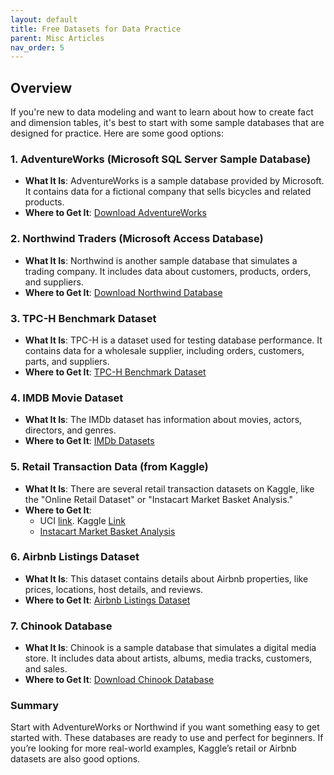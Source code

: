 ```yaml
---
layout: default
title: Free Datasets for Data Practice
parent: Misc Articles
nav_order: 5
---
```



## Overview

If you're new to data modeling and want to learn about how to create fact and dimension tables, it's best to start with some sample databases that are designed for practice. Here are some good options:

### 1. **AdventureWorks (Microsoft SQL Server Sample Database)**
   - **What It Is**: AdventureWorks is a sample database provided by Microsoft. It contains data for a fictional company that sells bicycles and related products.
   - **Where to Get It**: [Download AdventureWorks](https://github.com/microsoft/sql-server-samples/releases/tag/adventureworks)

### 2. **Northwind Traders (Microsoft Access Database)**
   - **What It Is**: Northwind is another sample database that simulates a trading company. It includes data about customers, products, orders, and suppliers.
   - **Where to Get It**: [Download Northwind Database](https://github.com/jpwhite3/northwind-SQLite)

### 3. **TPC-H Benchmark Dataset**
   - **What It Is**: TPC-H is a dataset used for testing database performance. It contains data for a wholesale supplier, including orders, customers, parts, and suppliers.
   - **Where to Get It**: [TPC-H Benchmark Dataset](http://www.tpc.org/tpch/)

### 4. **IMDB Movie Dataset**
   - **What It Is**: The IMDb dataset has information about movies, actors, directors, and genres.
   - **Where to Get It**: [IMDb Datasets](https://www.imdb.com/interfaces/)

### 5. **Retail Transaction Data (from Kaggle)**
   - **What It Is**: There are several retail transaction datasets on Kaggle, like the "Online Retail Dataset" or "Instacart Market Basket Analysis."
   - **Where to Get It**: 
     - UCI [link](https://archive.ics.uci.edu/dataset/502/online+retail+ii). Kaggle [Link](https://www.kaggle.com/datasets/shashanks1202/retail-transactions-online-sales-dataset)
     - [Instacart Market Basket Analysis](https://www.kaggle.com/c/instacart-market-basket-analysis/data)

### 6. **Airbnb Listings Dataset**
   - **What It Is**: This dataset contains details about Airbnb properties, like prices, locations, host details, and reviews.
   - **Where to Get It**: [Airbnb Listings Dataset](https://www.kaggle.com/airbnb/seattle)

### 7. **Chinook Database**
   - **What It Is**: Chinook is a sample database that simulates a digital media store. It includes data about artists, albums, media tracks, customers, and sales.
   - **Where to Get It**: [Download Chinook Database](https://github.com/lerocha/chinook-database)

### Summary
Start with AdventureWorks or Northwind if you want something easy to get started with. These databases are ready to use and perfect for beginners. If you’re looking for more real-world examples, Kaggle’s retail or Airbnb datasets are also good options.